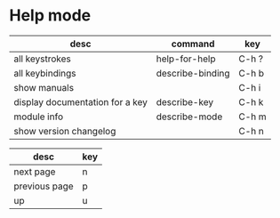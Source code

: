 # Help mode

| desc                            | command          | key   |
| ---                             | ---              | ---   |
| all keystrokes                  | help-for-help    | C-h ? |
| all keybindings                 | describe-binding | C-h b |
| show manuals                    |                  | C-h i |
| display documentation for a key | describe-key     | C-h k |
| module info                     | describe-mode    | C-h m |
| show version changelog          |                  | C-h n |

| desc          | key |
| ---           | --- |
| next page     | n   |
| previous page | p   |
| up            | u   |